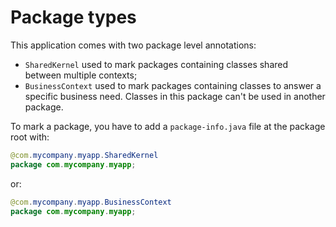 # Package types

This application comes with two package level annotations:

- `SharedKernel` used to mark packages containing classes shared between multiple contexts;
- `BusinessContext` used to mark packages containing classes to answer a specific business need. Classes in this package can't be used in another package.

To mark a package, you have to add a `package-info.java` file at the package root with:

```java
@com.mycompany.myapp.SharedKernel
package com.mycompany.myapp;

```

or:

```java
@com.mycompany.myapp.BusinessContext
package com.mycompany.myapp;

```
